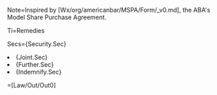 Note=Inspired by [Wx/org/americanbar/MSPA/Form/_v0.md], the ABA's Model Share Purchase Agreement.

Ti=Remedies

Secs={Security.Sec}</li><li>{Joint.Sec}</li><li>{Further.Sec}</li><li>{Indemnify.Sec}


=[Law/Out/Out0]
